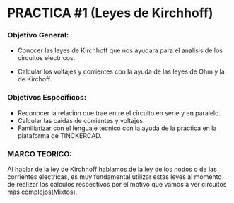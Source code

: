 # PRACTICA #1 (Leyes de Kirchhoff)

### Objetivo General:
- Conocer las leyes de Kirchhoff que nos ayudara para el analisis de los circuitos electricos.
 
- Calcular los voltajes y corrientes con la ayuda de las leyes de Ohm y la de Kirchoff.

### Objetivos Especificos:

- Reconocer la relacion que trae entre el circuito en serie y en paralelo.
- Calcular las caidas de corrientes y voltajes.
- Familiarizar con el lenguaje tecnico con la ayuda de la practica en la plataforma de TINCKERCAD.

### MARCO TEORICO:

 Al hablar de la ley de Kirchhoff hablamos de la ley de los nodos o de las corrientes electricas, es muy fundamental utilizar estas leyes al momento de realizar los calculos respectivos por el motivo que vamos  a ver circuitos mas complejos(Mixtos),                           
 
